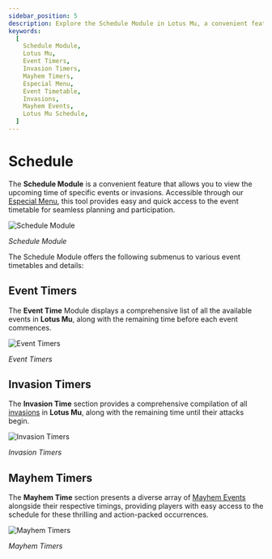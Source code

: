 ```yaml
---
sidebar_position: 5
description: Explore the Schedule Module in Lotus Mu, a convenient feature that allows you to view the upcoming time of specific events or invasions. Accessible through the Especial Menu, this tool provides easy and quick access to the event timetable for seamless planning and participation. Discover Event Timers, Invasion Timers, and Mayhem Timers to stay informed about the schedule in Lotus Mu.
keywords:
  [
    Schedule Module,
    Lotus Mu,
    Event Timers,
    Invasion Timers,
    Mayhem Timers,
    Especial Menu,
    Event Timetable,
    Invasions,
    Mayhem Events,
    Lotus Mu Schedule,
  ]
---
```


# Schedule

The **Schedule Module** is a convenient feature that allows you to view the upcoming time of specific events or invasions. Accessible through our [Especial Menu](/client-features/especial-menu), this tool provides easy and quick access to the event timetable for seamless planning and participation.

![Schedule Module](/img/client-features/all-timers.jpg)

_Schedule Module_

The Schedule Module offers the following submenus to various event timetables and details:

## Event Timers

The **Event Time** Module displays a comprehensive list of all the available events in **Lotus Mu**, along with the remaining time before each event commences.

![Event Timers](/img/client-features/event-timers.jpg)

_Event Timers_

## Invasion Timers

The **Invasion Time** section provides a comprehensive compilation of all [invasions](/category/invasions) in **Lotus Mu**, along with the remaining time until their attacks begin.

![Invasion Timers](/img/client-features/invasion-timers.jpg)

_Invasion Timers_

## Mayhem Timers

The **Mayhem Time** section presents a diverse array of [Mayhem Events](/events/combat-events/mayhem) alongside their respective timings, providing players with easy access to the schedule for these thrilling and action-packed occurrences.

![Mayhem Timers](/img/client-features/mayhem-timers.jpg)

_Mayhem Timers_
